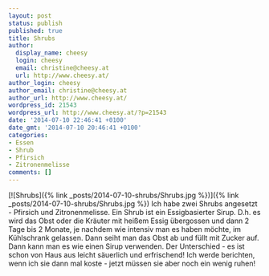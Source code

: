 ```yaml
---
layout: post
status: publish
published: true
title: Shrubs
author:
  display_name: cheesy
  login: cheesy
  email: christine@cheesy.at
  url: http://www.cheesy.at/
author_login: cheesy
author_email: christine@cheesy.at
author_url: http://www.cheesy.at/
wordpress_id: 21543
wordpress_url: http://www.cheesy.at/?p=21543
date: '2014-07-10 22:46:41 +0100'
date_gmt: '2014-07-10 20:46:41 +0100'
categories:
- Essen
- Shrub
- Pfirsich
- Zitronenmelisse
comments: []
---
```

[![Shrubs]({% link _posts/2014-07-10-shrubs/Shrubs.jpg %})]({% link _posts/2014-07-10-shrubs/Shrubs.jpg %})
Ich habe zwei Shrubs angesetzt - Pfirsich und Zitronenmelisse. Ein Shrub ist ein Essigbasierter Sirup. D.h. es wird das Obst oder die Kräuter mit heißem Essig übergossen und dann 2 Tage bis 2 Monate, je nachdem wie intensiv man es haben möchte, im Kühlschrank gelassen. Dann seiht man das Obst ab und füllt mit Zucker auf. Dann kann man es wie einen Sirup verwenden.
Der Unterschied - es ist schon von Haus aus leicht säuerlich und erfrischend!
Ich werde berichten, wenn ich sie dann mal koste - jetzt müssen sie aber noch ein wenig ruhen!
